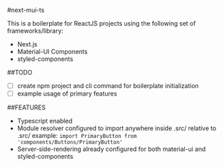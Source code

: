 #next-mui-ts

This is a boilerplate for ReactJS projects using the following set of frameworks/library:

- Next.js
- Material-UI Components
- styled-components

##TODO

- [ ] create npm project and cli command for boilerplate initialization
- [ ] example usage of primary features

##FEATURES

- Typescript enabled
- Module resolver configured to import anywhere inside .src/ relative to .src/
  example: `import PrimaryButton from 'components/Buttons/PrimaryButton'`
- Server-side-rendering already configured for both material-ui and styled-components
